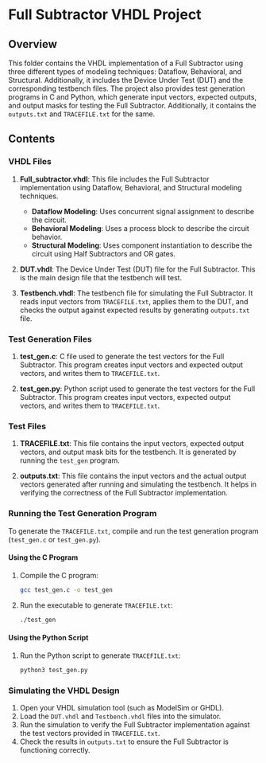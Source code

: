 # Full Subtractor VHDL Project

## Overview
This folder contains the VHDL implementation of a Full Subtractor using three different types of modeling techniques: Dataflow, Behavioral, and Structural. Additionally, it includes the Device Under Test (DUT) and the corresponding testbench files. The project also provides test generation programs in C and Python, which generate input vectors, expected outputs, and output masks for testing the Full Subtractor. Additionally, it contains the `outputs.txt` and `TRACEFILE.txt` for the same.

## Contents

### VHDL Files
1. **Full_subtractor.vhdl**: This file includes the Full Subtractor implementation using Dataflow, Behavioral, and Structural modeling techniques.
    - **Dataflow Modeling**: Uses concurrent signal assignment to describe the circuit.
    - **Behavioral Modeling**: Uses a process block to describe the circuit behavior.
    - **Structural Modeling**: Uses component instantiation to describe the circuit using Half Subtractors and OR gates.

2. **DUT.vhdl**: The Device Under Test (DUT) file for the Full Subtractor. This is the main design file that the testbench will test.

3. **Testbench.vhdl**: The testbench file for simulating the Full Subtractor. It reads input vectors from `TRACEFILE.txt`, applies them to the DUT, and checks the output against expected results by generating `outputs.txt` file.

### Test Generation Files
1. **test_gen.c**: C file used to generate the test vectors for the Full Subtractor. This program creates input vectors and expected output vectors, and writes them to `TRACEFILE.txt`.

2. **test_gen.py**: Python script used to generate the test vectors for the Full Subtractor. This program creates input vectors, expected output vectors, and writes them to `TRACEFILE.txt`.

### Test Files
1. **TRACEFILE.txt**: This file contains the input vectors, expected output vectors, and output mask bits for the testbench. It is generated by running the `test_gen` program.

2. **outputs.txt**: This file contains the input vectors and the actual output vectors generated after running and simulating the testbench. It helps in verifying the correctness of the Full Subtractor implementation.

### Running the Test Generation Program
To generate the `TRACEFILE.txt`, compile and run the test generation program (`test_gen.c` or `test_gen.py`).

#### Using the C Program
1. Compile the C program:
    ```bash
    gcc test_gen.c -o test_gen
    ```
2. Run the executable to generate `TRACEFILE.txt`:
    ```bash
    ./test_gen
    ```

#### Using the Python Script
1. Run the Python script to generate `TRACEFILE.txt`:
    ```bash
    python3 test_gen.py
    ```

### Simulating the VHDL Design
1. Open your VHDL simulation tool (such as ModelSim or GHDL).
2. Load the `DUT.vhdl` and `Testbench.vhdl` files into the simulator.
3. Run the simulation to verify the Full Subtractor implementation against the test vectors provided in `TRACEFILE.txt`.
4. Check the results in `outputs.txt` to ensure the Full Subtractor is functioning correctly.

